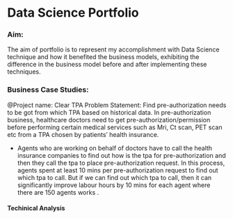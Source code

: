 # Data Science Portfolio

### Aim: 
The aim of portfolio is to represent my accomplishment with Data Science technique and how it benefited the business models, exhibiting the difference in the business model before and after implementing these techniques. 

 
### Business Case Studies:
@Project name: Clear TPA
Problem Statement: Find pre-authorization needs to be got from which TPA based on historical data. In pre-authorization business, healthcare doctors need to get pre-authorization/permission before performing certain medical services such as Mri, Ct scan, PET scan etc from a TPA chosen by patients’ health insurance.
* Agents who are working on behalf of doctors have to call the health insurance companies to find out how is the tpa for pre-authorization and then they call the tpa to place pre-authorization request. In this process, agents spent at least 10 mins per pre-authorization request to find out which tpa to call. But if we can find out which tpa to call, then it can significantly improve labour hours by 10 mins for each agent where there are 150 agents works . 

#### Techinical Analysis
